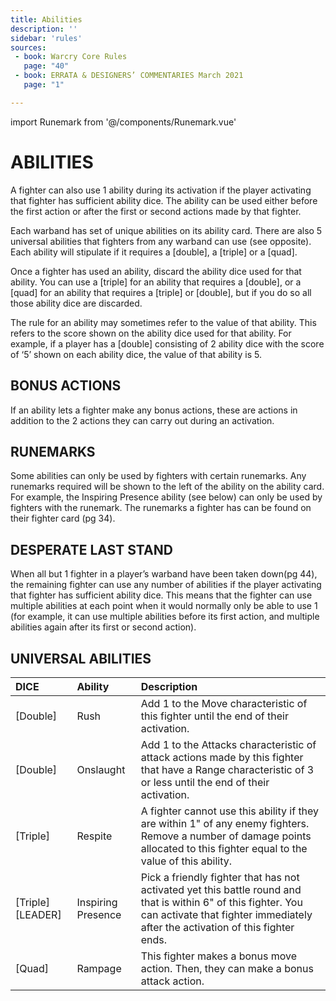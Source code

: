 ```yaml
---
title: Abilities
description: ''
sidebar: 'rules'
sources:
 - book: Warcry Core Rules
   page: "40"
 - book: ERRATA & DESIGNERS’ COMMENTARIES March 2021
   page: "1"

---
```

import Runemark from '@/components/Runemark.vue'

# ABILITIES

A fighter can also use 1 ability during its activation if the player activating that fighter has sufficient ability dice. The ability can be used either before the first action or after the first or second actions made by that fighter.

Each warband has set of unique abilities on its ability card. There are also 5 universal abilities that fighters from any warband can use (see opposite). Each ability will stipulate if it requires a [double], a [triple] or a [quad].

Once a fighter has used an ability, discard the ability dice used for that ability. You can use a [triple] for an ability that requires a [double], or a [quad] for an ability that requires a [triple] or [double], but if you do so all those ability dice are discarded.

The rule for an ability may sometimes refer to the value of that ability. This refers to the score shown on the ability dice used for that ability. For example, if a player has a [double] consisting of 2 ability dice with the score of ‘5’ shown on each ability dice, the value of that ability is 5.

## BONUS ACTIONS

If an ability lets a fighter make any bonus actions, these are actions in addition to the 2 actions they can carry out during an activation.

## RUNEMARKS

Some abilities can only be used by fighters with certain runemarks. Any runemarks required will be shown to the left of the ability on the ability card. For example, the Inspiring Presence ability (see below) can only be used by fighters with the <Runemark mark="Leader" /> runemark. The runemarks a fighter has can be found on their fighter card (pg 34).

## DESPERATE LAST STAND

When all but 1 fighter in a player’s warband have been taken down(pg 44), the remaining fighter can use any number of abilities if the player activating that fighter has sufficient ability dice. This means that the fighter can use multiple abilities at each point when it would normally only be able to use 1 (for example, it can use multiple abilities before its first action, and multiple abilities again after its first or second action).

## UNIVERSAL ABILITIES

| DICE | Ability | Description |
| :----- | :----- | :----- |
| [Double] | Rush | Add 1 to the Move characteristic of this fighter until the end of their activation. |
| [Double] | Onslaught | Add 1 to the Attacks characteristic of attack actions made by this fighter that have a Range characteristic of 3 or less until the end of their activation. |
| [Triple] | Respite | A fighter cannot use this ability if they are within 1" of any enemy fighters. Remove a number of damage points allocated to this fighter equal to the value of this ability. |
| [Triple] [LEADER] | Inspiring Presence | Pick a friendly fighter that has not activated yet this battle round and that is within 6" of this fighter. You can activate that fighter immediately after the activation of this fighter ends. |
| [Quad] | Rampage |  This fighter makes a bonus move action. Then, they can make a bonus attack action. |
